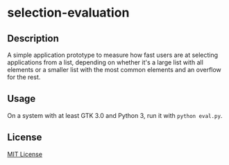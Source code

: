 # selection-evaluation
## Description
A simple application prototype to measure how fast users are at selecting
applications from a list, depending on whether it's a large list with all
elements or a smaller list with the most common elements and an overflow
for the rest.

## Usage
On a system with at least GTK 3.0 and Python 3, run it with `python eval.py`.

## License
[MIT License](LICENSE)
